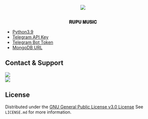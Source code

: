 <p align="center">
  <img src="https://telegra.ph/file/0fc01e5996a521ffd33c2.jpg">
</p>
<p align="center">
    <br><b>𝐑𝐔𝐏𝐔 𝐌𝐔𝐒𝐈𝐂</b><br>
</p>

- [Python3.9](https://www.python.org/downloads/release/python-390/)
- [Telegram API Key](https://docs.pyrogram.org/intro/setup#api-keys)
- [Telegram Bot Token](https://t.me/botfather)
- [MongoDB URL](https://telegra.ph/How-to-Get-mongodb-url-02-18)

## Contact & Support

<a href="https://t.me/ITZ_RUPU"><img src="https://img.shields.io/badge/Join-Channel-blue.svg?style=for-the-badge&logo=Telegram"></a><br>
<a href="https://t.me/SHIVAMDEMON"><img src="https://img.shields.io/badge/Contact-Owner-blue.svg?style=for-the-badge&logo=Telegram"></a>


## License

Distributed under the [GNU General Public License v3.0 License](https://github.com/RUPU-OP/FIRE/blob/main/LICENSE) See `LICENSE.md` for more information.
